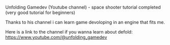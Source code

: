 Unfolding Gamedev (Youtube channel) - space shooter tutorial completed (very good tutorial for beginners)

Thanks to his channel i can learn game devoloping in an engine that fits me.

Here is a link to the channel if you wanna learn about defold: https://www.youtube.com/@unfolding_gamedev
